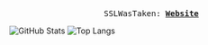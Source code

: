 <p align="center">
  <samp>
    SSLWasTaken:
    <b><a href="">Website</a></b>
    <b><a href=""></a></b>
</samp><br>
</p>


![GitHub Stats](https://github-readme-stats.vercel.app/api?username=ssllllll&theme=radical) ![Top Langs](https://github-readme-stats.vercel.app/api/top-langs/?username=ssllllll&layout=compact&theme=radical)





